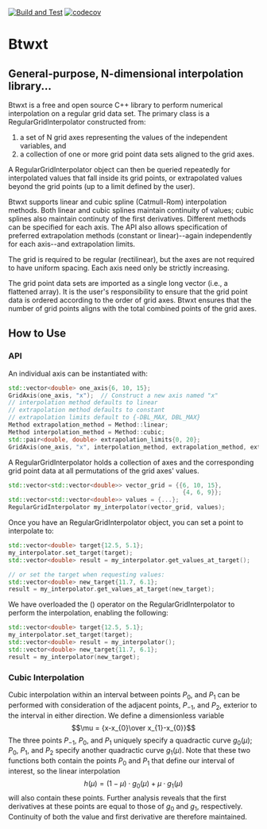 [![Build and Test](https://github.com/bigladder/btwxt/actions/workflows/build-and-test.yml/badge.svg)](https://github.com/bigladder/btwxt/actions/workflows/build-and-test.yml)
[![codecov](https://codecov.io/gh/bigladder/btwxt/branch/master/graph/badge.svg)](https://codecov.io/gh/bigladder/btwxt)

# Btwxt

## General-purpose, N-dimensional interpolation library...

Btwxt is a free and open source C++ library to perform numerical interpolation on a regular grid data set. The primary
class is a RegularGridInterpolator constructed from:

1. a set of N grid axes representing the values of the independent variables, and
2. a collection of one or more grid point data sets aligned to the grid axes.

A RegularGridInterpolator object can then be queried repeatedly for interpolated values that
fall inside its grid points, or extrapolated values beyond the grid points (up to a limit defined by the user).

Btwxt supports linear and cubic spline (Catmull-Rom) interpolation methods. Both linear and cubic splines maintain continuity of values; cubic splines also maintain continuty of the first derivatives. Different methods can be specified for each 
axis. The API also allows specification of preferred extrapolation methods (constant or linear)--again independently for
each axis--and extrapolation limits.

The grid is required to be regular (rectilinear), but the axes are not required to have uniform spacing. Each axis need
only be strictly increasing.

The grid point data sets are imported as a single long vector (i.e., a flattened array). It is the user's responsibility
to ensure that the grid point data is ordered according to the order of grid axes. Btwxt ensures that the number of 
grid points aligns with the total combined points of the grid axes.

## How to Use

### API

An individual axis can be instantiated with:

```c++
std::vector<double> one_axis{6, 10, 15};
GridAxis(one_axis, "x");  // Construct a new axis named "x"
// interpolation method defaults to linear
// extrapolation method defaults to constant
// extrapolation limits default to {-DBL_MAX, DBL_MAX}
Method extrapolation_method = Method::linear;
Method interpolation_method = Method::cubic;
std::pair<double, double> extrapolation_limits{0, 20};
GridAxis(one_axis, "x", interpolation_method, extrapolation_method, extrapolation_limits);
```

A RegularGridInterpolator holds a collection of axes and the corresponding grid point data at all permutations of the grid axes' values. 

```c++
std::vector<std::vector<double>> vector_grid = {{6, 10, 15},
                                                 {4, 6, 9}};
std::vector<std::vector<double>> values = {...};
RegularGridInterpolator my_interpolator(vector_grid, values);
```

Once you have an RegularGridInterpolator object, you can set a point to interpolate to:

```c++
std::vector<double> target{12.5, 5.1};
my_interpolator.set_target(target);
std::vector<double> result = my_interpolator.get_values_at_target();

// or set the target when requesting values:
std::vector<double> new_target{11.7, 6.1};
result = my_interpolator.get_values_at_target(new_target);
```

We have overloaded the () operator on the RegularGridInterpolator to perform the interpolation, enabling the following:

```c++
std::vector<double> target{12.5, 5.1};
my_interpolator.set_target(target);
std::vector<double> result = my_interpolator();
std::vector<double> new_target{11.7, 6.1};
result = my_interpolator(new_target);
```
### Cubic Interpolation
Cubic interpolation within an interval between points $P_{0}$, and $P_{1}$ can be performed with consideration of the adjacent points, $P_{-1}$, and $P_{2}$, exterior to the interval in either direction. We define a dimensionless variable
$$\mu =  {x-x_{0}\over x_{1}-x_{0}}$$
The three points $P_{-1}$, $P_{0}$, and $P_{1}$ uniquely specify a quadractic curve $g_{0}(\mu)$; $P_{0}$, $P_{1}$, and $P_{2 }$ specify another quadractic curve $g_{1}(\mu)$. Note that these two functions both contain the points $P_{0}$ and $P_{1}$ that define our interval of interest, so the linear interpolation
$$h(\mu) =  (1-\mu)\cdot g_{0}(\mu)+\mu \cdot g_{1}(\mu)$$
 will also contain these points. Further analysis reveals that the first derivatives at these points are equal to those of $g_{0}$ and $g_{1}$, respectively. Continuity of both the value and first derivative are therefore maintained.